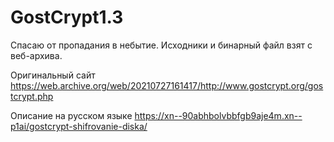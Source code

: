# GostCrypt1.3
Спасаю от пропадания в небытие. Исходники и бинарный файл взят с веб-архива.

Оригинальный сайт https://web.archive.org/web/20210727161417/http://www.gostcrypt.org/gostcrypt.php

Описание на русском языке https://xn--90abhbolvbbfgb9aje4m.xn--p1ai/gostcrypt-shifrovanie-diska/
